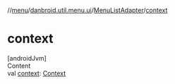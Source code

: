 //[menu](../../../index.md)/[danbroid.util.menu.ui](../index.md)/[MenuListAdapter](index.md)/[context](context.md)



# context  
[androidJvm]  
Content  
val [context](context.md): [Context](https://developer.android.com/reference/kotlin/android/content/Context.html)  



